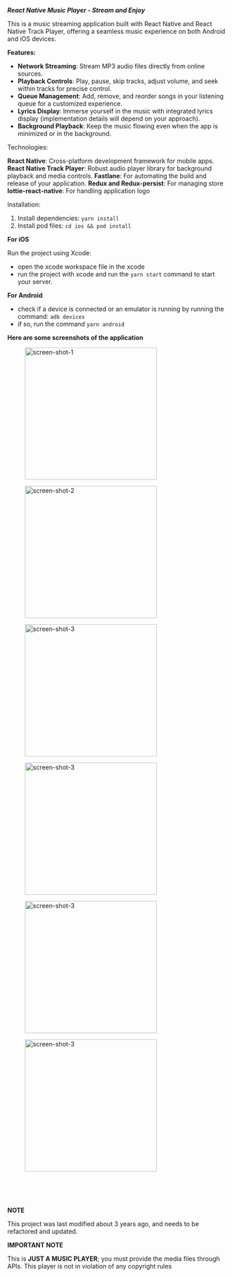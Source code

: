 ***React Native Music Player - Stream and Enjoy***

This is a music streaming application built with React Native and React Native Track Player, offering a seamless music experience on both Android and iOS devices.

**Features:**

- **Network Streaming**: Stream MP3 audio files directly from online sources.
- **Playback Controls**: Play, pause, skip tracks, adjust volume, and seek within tracks for precise control.
- **Queue Management**: Add, remove, and reorder songs in your listening queue for a customized experience.
- **Lyrics Display**: Immerse yourself in the music with integrated lyrics display (implementation details will depend on your approach).
- **Background Playback**: Keep the music flowing even when the app is minimized or in the background.

Technologies:

**React Native**: Cross-platform development framework for mobile apps.
**React Native Track Player**: Robust audio player library for background playback and media controls.
**Fastlane**: For automating the build and release of your application.
**Redux and Redux-persist**: For managing store
**lottie-react-native**: For handling application logo

Installation:

1. Install dependencies: `yarn install`
2. Install pod files: `cd ios && pod install`

**For iOS**

Run the project using Xcode:
- open the xcode workspace file in the xcode
- run the project with xcode and run the `yarn start` command to start your server.

**For Android**

- check if a device is connected or an emulator is running by running the command:
`adb devices`
- if so, run the command `yarn android`

**Here are some screenshots of the application**
<figure>
    <img src="https://github.com/ZahraKhanjani/Musicify-Mobile-Application/assets/30265908/85707257-0135-4fc7-b40d-8de48dd9e2ea"
         alt="screen-shot-1" width="300">
</figure>
<figure>
    <img src="https://github.com/ZahraKhanjani/Musicify-Mobile-Application/assets/30265908/0be312b4-12fb-4f54-9af9-0911a2e53567"
         alt="screen-shot-2" width="300">
</figure>
<figure>
    <img src="https://github.com/ZahraKhanjani/Musicify-Mobile-Application/assets/30265908/1fe169eb-2c57-41eb-93ef-a65b091e093f"
         alt="screen-shot-3" width="300">
</figure>
<figure>
    <img src="https://github.com/ZahraKhanjani/Musicify-Mobile-Application/assets/30265908/5c0e3abf-55c4-440c-b693-2e2ba48c3c6b"
         alt="screen-shot-3" width="300">
</figure>
<figure>
    <img src="https://github.com/ZahraKhanjani/Musicify-Mobile-Application/assets/30265908/951ec337-3225-4d9f-b1f2-67273c17b31b"
         alt="screen-shot-3" width="300">
</figure>

<figure>
    <img src="https://github.com/ZahraKhanjani/Musicify-Mobile-Application/assets/30265908/bd6c5112-97c2-4cd0-93d7-b757489fefdd"
         alt="screen-shot-3" width="300">
</figure>


<br/>
<br/>
<br/>



**NOTE**

This project was last modified about 3 years ago, and needs to be refactored and updated.

**IMPORTANT NOTE**

This is **JUST A MUSIC PLAYER**; you must provide the media files through APIs. This player is not in violation of any copyright rules

